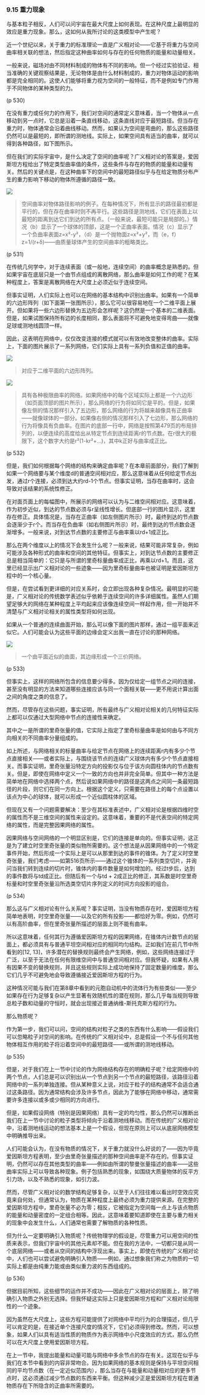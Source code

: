 ### 9.15  重力现象

与基本粒子相反，人们可以问宇宙在最大尺度上如何表现。在这种尺度上最明显的效应是重力现象。那么，这如何从我所讨论的这类模型中产生呢？

近一个世纪以来，关于重力的标准理论一直是广义相对论——它基于将重力与空间曲率相关联的想法，然后指定这种曲率如何与存在的任何物质的能量和动量相关。

一般来说，磁场对由不同材料制成的物体有不同的影响。但一个经过实验验证、相当准确的关键观察结果是，无论物体是由什么材料制成的，重力对物体运动的影响都是完全相同的。这使人们能够将重力视为空间的一般特征，而不是例如专门作用于不同物体的某种类型的力。

(p 530)

在没有重力或任何力的作用下，我们对空间的通常定义意味着，当一个物体从一点移动到另一点时，它总是沿着一条直线移动，这条直线对应于最短路径。但当存在重力时，物体通常会沿着曲线移动。然而，如果认为空间是弯曲的，那么这些路径仍然可以是最短的，即所谓的测地线。实际上，如果空间具有适当的曲率，就可以得到各种路径，如下图所示。

但在我们的实际宇宙中，是什么决定了空间的曲率呢？广义相对论的答案是，爱因斯坦方程给出了特定类型曲率值的条件，这些条件与存在的物质的能量和动量有关。然后的关键点是，在这种曲率下的空间中的最短路径似乎与在给定物质分布产生的重力影响下移动的物体所遵循的路径一致。

![](assets/p531.png)

>空间曲率对物体路径影响的例子。在每种情况下，所有显示的路径最初都是平行的，但在存在曲率时则不再平行。这些路径是测地线，它们在表面上以最短的距离到达它们到达的所有点。（一般来说，最短可能只是局部的。）情况（b）显示了一个球体的顶部，这是一个正曲率表面。情况（c）显示了一个负曲率表面z=x²-y²，（d）是一个抛物面z=x²+y²，而（e，f）z=1/(r+δ)——由质量球体产生的空间曲率的粗略类比。

(p 531)

在传统几何学中，对于连续表面（或一般地，连续空间）的曲率概念是熟悉的。但如果宇宙在底层只是一个由节点组成的离散网络，那么曲率是如何工作的呢？在某种程度上，答案是离散网络在大尺度上必须近似于连续空间。

但事实证明，人们实际上也可以在网络的基本结构中识别出曲率。如果有一个简单的六边形阵列（如下面第一张图所示），那么它可以很容易地在一个二维平面上展开。但如果将一些六边形替换为五边形会怎样呢？这仍然是一个基本的二维表面。但是，如果试图保持所有边的长度相同，那么表面将不可避免地变得弯曲——就像足球或测地线圆顶一样。

因此，这表明在网络中，仅仅改变连接的模式就可以有效地改变整体的曲率。实际上，下面的图片展示了一系列网络，它们实际上具有一系列负值和正值的曲率。

![](assets/p532_1.png)

>对应于二维平面的六边形阵列。

![](assets/p532_2.png)

>具有各种极限曲率的网络。如果网络中的每个区域实际上都是一个六边形（如页面顶部的图片所示），那么网络的行为将如同它是平的。但是，如果像左侧的情况那样引入了五边形，那么网络的行为将越来越像具有正曲率——就像球体的一部分。如果像右侧的情况那样引入了七边形，那么网络的行为将像具有负曲率。在图片的底部一行中，网络是按照第479页的布局排列的，以便连续的高度给出从特定节点到连续距离r的节点数。在r很大的极限下，这个数字大约是r²(1-kr²+...)，其中k正好与曲率成正比。

(p 532)

但是，我们如何根据每个网络的结构来确定曲率呢？在本章前面部分，我们了解到如果一个网络要与某个维度d的普通空间相对应，那么这意味着从任何给定节点出发，通过r个连接，必须到达大约rd-1个节点。但事实证明，当存在曲率时，这会导致对该结果的系统性修正。

在对面页面上的每幅图中，所展示的网络可以认为与二维空间相对应。这意味着，作为初步近似，到达的节点数必须与r呈线性增长。但底部一行的图片显示，这里存在修正。具体情况是，当存在正曲率（如左侧图片所示）时，最终到达的节点数会逐渐少于r个。而当存在负曲率（如右侧图片所示）时，最终到达的节点数会逐渐增多。一般来说，对到达节点数的主要修正与曲率乘以rd+1成正比。

那么在两个维度以上的情况下会发生什么呢？一般来说，结果可能非常复杂，例如可能涉及各种形式的曲率和空间的其他特征。但事实上，对到达节点数的主要修正总是相当简单的：它只是与所谓的里奇标量曲率成正比，再乘以rd+1。而且，这里已经显示出广义相对论的一些迹象——因为里奇标量曲率也被证明是爱因斯坦方程中的一个核心量。

但是，在尝试看到更详细的对应关系时，会立即出现各种复杂情况。最明显的可能是，广义相对论的传统数学表述似乎依赖于连续空间的许多详细属性。虽然人们期望足够大的网络在某种程度上平均起来应该像连续空间一样起作用，但一开始并不清楚与广义相对论相关的属性类型将如何出现。

如果从一个普通的连续曲面开始，那么可以像下面的图片那样，通过一组平面来近似它。人们可能会认为这些平面的边缘会定义出我一直在讨论的那种网络。

![](assets/p533.png)

>一个由平面近似的曲面，其边缘形成一个三价网络。

(p 533)

但事实上，这样的网络所包含的信息要少得多。因为仅给定一组节点之间的连接，甚至没有明显的方法来知道哪些连接应该与同一个面相关联——更不用说计算出面之间的角度之类的信息了。

然而，尽管存在这些问题，事实证明，所有最终与广义相对论相关的几何特征实际上都可以仅通过大型网络中节点的连接性来确定。

其中之一是所谓的里奇张量的值，它实际上指定了里奇标量曲率是如何由与不同方向相关的不同曲率分量组成的。

如上所述，与网络相关的标量曲率与给定节点在网络上的连续距离r内有多少个节点直接相关——或者实际上，与围绕该节点的连续广义球体内有多少个节点直接相关。而事实证明，里奇张量沿特定方向的投影仅与位于该方向圆柱体内的节点数有关。但是，即使在网络中定义一个一致的方向也并非完全简单。但其中一种方法是简单地在网络中选择两个点，然后说如果网络中的路径是这两点之间同一条最短路径的片段，则它们在同一方向上。根据这个定义，只需要在路径上的每个点设置以该点为中心的球体，就可以形成一个近似圆柱体的区域。

但现在又有一个问题需要解决：至少在其标准表述中，广义相对论是根据四维时空的属性而不是三维空间的属性来设定的。这意味着，重要的不是代表空间的特定网络的属性，而是完整因果网络的属性。

因果网络与空间网络的一个明显区别是，它们的连接是单向的。但事实证明，这正是为了建立时空里奇张量的类似物所需要的。这个想法是从因果网络中的一个特定事件开始，然后形成一个实际上是可以从那里到达的事件的锥体。为了定义时空里奇张量，我们考虑——如第516页所示——通过这个锥体的一系列类空切片，并询问当我们转到连续的切片时，锥体内的事件数量是如何增加的。经过t步后，达到的事件数将与td成正比。但随后有一个与td + 2成正比的修正，其系数是时空里奇标量和时空里奇张量沿所选类空切片序列定义的时间方向投影的组合。

(p 534)

那么这与广义相对论有什么关系呢？事实证明，当没有物质存在时，爱因斯坦方程简单地表明，时空里奇张量——以及它的所有投影——都恰好为零。例如，仍然可以有高阶曲率，但在里奇张量所描述的层面上则不能有曲率。

所以这意味着，任何其行为遵循爱因斯坦方程的因果网络，在锥体内计数节点的层面上，都必须具有与普通平坦空间相对应的相同均匀结构。正如我们在前几节中所看到的[12, 13]，许多潜在的替换规则最终会产生网络，例如，这些网络连接过于广泛，以至于无法在任何有限维空间中与普通空间相对应。但我怀疑，如果有人拥有因果不变的替换规则，并且这些规则实际上成功地保持了固定数量的维度，那么它们几乎不可避免地会导致遵循接近爱因斯坦方程的行为。

这种情况可能与我们在第8章中看到的元胞自动机中的流体行为有些类似——至少如果存在行为足够复杂以产生显著有效随机性的潜在规则，那么几乎每当规则导致总粒子数和动量的守恒时，就会出现接近普通纳维-斯托克斯方程的行为。

那么物质呢？

作为第一步，我们可以问，空间的结构对粒子之类的东西有什么影响——假设我们可以忽略粒子对空间的影响。在传统的广义相对论中，总是假设一个不与任何其他物体相互作用的粒子将沿着空间中的最短路径——或所谓的测地线移动。

(p 535)

但是，对于我们在上一节中讨论的作为网络结构存在的明确粒子呢？给定网络中的两个节点，人们总是可以识别出从一个节点到另一个节点的最短路径，该路径沿着网络中的一系列单独连接。但从某种意义上说，对应于粒子的结构通常不会适合通过这条路径。因为通常结构会涉及许多节点，因此为了能够在网络中移动，通常需要许多连接以或多或少相同的方向进行。

但是，如果假设网络（特别是因果网络）具有一定的均匀性，那么仍然可以推断出我们在上一节中讨论的粒子类型将倾向于沿着测地线移动。而在传统的广义相对论中，沿着测地线运动的想法基本上是一个假设，但现在原则上可以从底层网络模型中明确推导出来。

人们可能会认为，在没有物质的情况下，关于重力就没什么好说的了——因为毕竟爱因斯坦方程表明，至少由里奇张量描述的那种空间曲率是不存在的。但事实证明，仍然可以存在其他类型的曲率——例如由所谓的黎曼张量描述的曲率——这些曲率实际上可以导致各种现象。例子包括熟悉的现象，如围绕大质量物体的反平方引力场，以及不熟悉的现象，如引力波。

然而，尽管广义相对论的数学结构足够复杂，以至于人们往往难以看出时空效应究竟来自何处，但通常认为，物质在某种程度上最终必须为重力提供来源。在完整的爱因斯坦方程中，里奇张量不必为零；相反，它被指定为空间每一点上与该点物质的能量和动量密度的一定组合相等。因此，这意味着要知道即使在主要与重力相关的现象中会发生什么，人们通常也需要了解物质的各种性质。

但为什么一定要明确引入物质呢？传统物理学的假设是，尽管重力可以用空间的性质来表示，但我们宇宙中的其他元素却不能。但在我的方法中，一切都只是从同一个底层网络——或者从空间的结构中浮现出来。事实上，即使在传统的广义相对论中，人们也可以尝试避免明确引入物质——例如，通过想象我们称之为物质的一切实际上都是由纯重力能或由类似重力波的东西组成的。

(p 536)

但据目前所知，这些细节的运作并不成功——因此在广义相对论的层面上，除了明确引入物质之外别无选择。但我怀疑这实际上只是爱因斯坦方程和广义相对论局限性的一个迹象。

因为虽然在大尺度上，这些方程可能提供了对网络中平均行为的合理描述，但几乎可以肯定的是，在接近单个连接尺度的情况下，它们必须得到修改。然而，可以想象，如果人们以具有适当性质的物质作为表示网络中小尺度效应的方式，那么仍然可以在大尺度上使用爱因斯坦方程。

在上一节中，我提出能量和动量可能与网络中多余节点的存在有关。这现在似乎与我们在本节中看到的内容非常吻合。因为如果网络的基本规则是保持与平坦空间相同的平均节点数（在一定近似范围内），那么当存在与能量和动量相对应的更多节点时，这必须通过减少节点数的东西来平衡。但这种减少正是爱因斯坦方程在普通物质存在下所隐含的正曲率所需要的。

